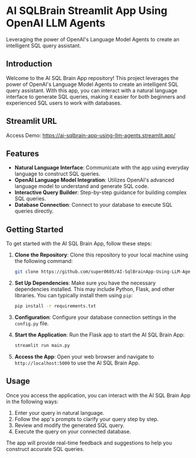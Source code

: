 # AI SQLBrain Streamlit App Using OpenAI LLM Agents

Leveraging the power of OpenAI's Language Model Agents to create an intelligent SQL query assistant.

## Introduction

Welcome to the AI SQL Brain App repository! This project leverages the power of OpenAI's Language Model Agents to create an intelligent SQL query assistant. With this app, you can interact with a natural language interface to generate SQL queries, making it easier for both beginners and experienced SQL users to work with databases.

## Streamlit URL

Access Demo: https://ai-sqlbrain-app-using-llm-agents.streamlit.app/

## Features

- **Natural Language Interface**: Communicate with the app using everyday language to construct SQL queries.
- **OpenAI Language Model Integration**: Utilizes OpenAI's advanced language model to understand and generate SQL code.
- **Interactive Query Builder**: Step-by-step guidance for building complex SQL queries.
- **Database Connection**: Connect to your database to execute SQL queries directly.

## Getting Started

To get started with the AI SQL Brain App, follow these steps:

1. **Clone the Repository**: Clone this repository to your local machine using the following command:
   ```bash
   git clone https://github.com/super0605/AI-SqlBrainApp-Using-LLM-Agents.git
   ```

2. **Set Up Dependencies**: Make sure you have the necessary dependencies installed. This may include Python, Flask, and other libraries. You can typically install them using `pip`:

   ```bash
   pip install -r requirements.txt
   ```

3. **Configuration**: Configure your database connection settings in the `config.py` file.

4. **Start the Application**: Run the Flask app to start the AI SQL Brain App:

   ```bash
   streamlit run main.py
   ```

5. **Access the App**: Open your web browser and navigate to `http://localhost:5000` to use the AI SQL Brain App.

## Usage

Once you access the application, you can interact with the AI SQL Brain App in the following ways:

1. Enter your query in natural language.
2. Follow the app's prompts to clarify your query step by step.
3. Review and modify the generated SQL query.
4. Execute the query on your connected database.

The app will provide real-time feedback and suggestions to help you construct accurate SQL queries.


